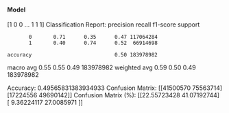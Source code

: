 #### Model
[1 0 0 ... 1 1 1]
Classification Report:
              precision    recall  f1-score   support

           0       0.71      0.35      0.47 117064284
           1       0.40      0.74      0.52  66914698

    accuracy                           0.50 183978982
   macro avg       0.55      0.55      0.49 183978982
weighted avg       0.59      0.50      0.49 183978982

Accuracy: 0.49565831383934933
Confusion Matrix:
[[41500570 75563714]
 [17224556 49690142]]
Confusion Matrix (%):
[[22.55723428 41.07192744]
 [ 9.36224117 27.0085971 ]]
